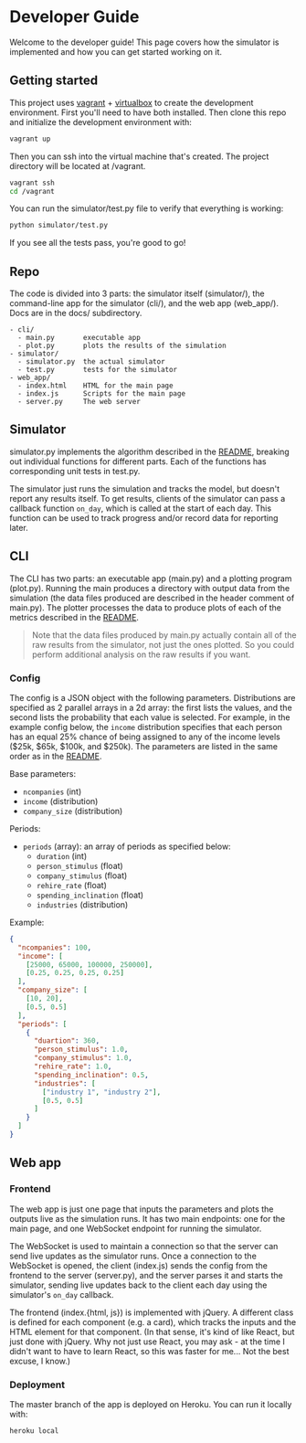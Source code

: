 # Developer Guide

Welcome to the developer guide! This page covers how the simulator is
implemented and how you can get started working on it.

## Getting started

This project uses [vagrant](https://vagrantup.com) +
[virtualbox](https://virtualbox.org) to create the development environment.
First you'll need to have both installed. Then clone this repo and initialize
the development environment with:

```bash
vagrant up
```

Then you can ssh into the virtual machine that's created. The project directory
will be located at /vagrant.

```bash
vagrant ssh
cd /vagrant
```

You can run the simulator/test.py file to verify that everything is working:

```bash
python simulator/test.py
```

If you see all the tests pass, you're good to go!

## Repo

The code is divided into 3 parts: the simulator itself (simulator/), the
command-line app for the simulator (cli/), and the web app (web_app/). Docs are
in the docs/ subdirectory.

```
- cli/
  - main.py       executable app
  - plot.py       plots the results of the simulation
- simulator/
  - simulator.py  the actual simulator
  - test.py       tests for the simulator
- web_app/
  - index.html    HTML for the main page
  - index.js      Scripts for the main page
  - server.py     The web server
```

## Simulator

simulator.py implements the algorithm described in the
[README](../README.md#simulation-algorithm), breaking out individual functions
for different parts. Each of the functions has corresponding unit tests in
test.py.

The simulator just runs the simulation and tracks the model, but doesn't report
any results itself. To get results, clients of the simulator can pass a callback
function `on_day`, which is called at the start of each day. This function can
be used to track progress and/or record data for reporting later.

## CLI

The CLI has two parts: an executable app (main.py) and a plotting program
(plot.py). Running the main produces a directory with output data from the
simulation (the data files produced are described in the header comment of
main.py). The plotter processes the data to produce plots of each of the metrics
described in the [README](../README.md#outputs).

> Note that the data files produced by main.py actually contain all of the raw
results from the simulator, not just the ones plotted. So you could perform
additional analysis on the raw results if you want.

### Config

The config is a JSON object with the following parameters. Distributions are
specified as 2 parallel arrays in a 2d array: the first lists the values, and
the second lists the probability that each value is selected. For example,
in the example config below, the `income` distribution specifies that each
person has an equal 25% chance of being assigned to any of the income levels
($25k, $65k, $100k, and $250k). The parameters are listed in the same order as
in the [README](../README.md#inputs).

Base parameters:

- `ncompanies` (int)
- `income` (distribution)
- `company_size` (distribution)

Periods:

- `periods` (array): an array of periods as specified below:
  - `duration` (int)
  - `person_stimulus` (float)
  - `company_stimulus` (float)
  - `rehire_rate` (float)
  - `spending_inclination` (float)
  - `industries` (distribution)

Example:

```json
{
  "ncompanies": 100,
  "income": [
    [25000, 65000, 100000, 250000],
    [0.25, 0.25, 0.25, 0.25]
  ],
  "company_size": [
    [10, 20],
    [0.5, 0.5]
  ],
  "periods": [
    {
      "duartion": 360,
      "person_stimulus": 1.0,
      "company_stimulus": 1.0,
      "rehire_rate": 1.0,
      "spending_inclination": 0.5,
      "industries": [
        ["industry 1", "industry 2"],
        [0.5, 0.5]
      ]
    }
  ]
}
```

## Web app

### Frontend

The web app is just one page that inputs the parameters and plots the outputs
live as the simulation runs. It has two main endpoints: one for the main page,
and one WebSocket endpoint for running the simulator.

The WebSocket is used to maintain a connection so that the server can send live
updates as the simulator runs. Once a connection to the WebSocket is opened, the
client (index.js) sends the config from the frontend to the server (server.py),
and the server parses it and starts the simulator, sending live updates back to
the client each day using the simulator's `on_day` callback.

The frontend (index.{html, js}) is implemented with jQuery. A different class
is defined for each component (e.g. a card), which tracks the inputs and the
HTML element for that component. (In that sense, it's kind of like React, but
just done with jQuery. Why not just use React, you may ask - at the time I
didn't want to have to learn React, so this was faster for me... Not the best
excuse, I know.)

### Deployment

The master branch of the app is deployed on Heroku. You can run it locally with:

```bash
heroku local
```
